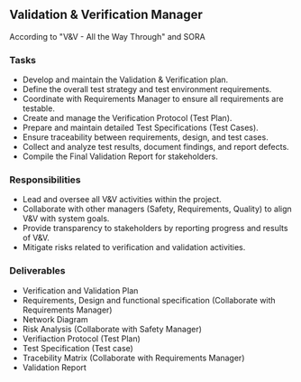 <h2>Validation & Verification Manager</h2>
According to "V&V - All the Way Through" and SORA
<h3>Tasks</h3>
<ul>
<li>Develop and maintain the Validation & Verification plan.</li>
  <li>Define the overall test strategy and test environment requirements.</li>
  <li>Coordinate with Requirements Manager to ensure all requirements are testable.</li>
  <li>Create and manage the Verification Protocol (Test Plan).</li>
  <li>Prepare and maintain detailed Test Specifications (Test Cases).</li>
  <li>Ensure traceability between requirements, design, and test cases.</li>
  <li>Collect and analyze test results, document findings, and report defects.</li>
  <li>Compile the Final Validation Report for stakeholders.</li>
</ul>
<h3>Responsibilities</h3>
<ul>
  <li>Lead and oversee all V&V activities within the project.</li>
  <li>Collaborate with other managers (Safety, Requirements, Quality) to align V&V with system goals.</li>
  <li>Provide transparency to stakeholders by reporting progress and results of V&V.</li>
  <li>Mitigate risks related to verification and validation activities.</li>
</ul>
<h3>Deliverables</h3>
<ul>
  <li>Verification and Validation Plan</li>
  <li>Requirements, Design and functional specification (Collaborate with Requirements Manager)</li>
  <li>Network Diagram</li>
  <li>Risk Analysis (Collaborate with Safety Manager)</li>
  <li>Verifiaction Protocol (Test Plan)</li>
  <li>Test Specification (Test case)</li>
  <li>Tracebility Matrix (Collaborate with Requirements Manager)</li>
  <li>Validation Report</li>
</ul>
